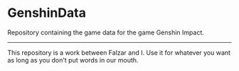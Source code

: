 # GenshinData
Repository containing the game data for the game Genshin Impact.

---

This repository is a work between Falzar and I. Use it for whatever you want as long as you don't put words in our mouth.
